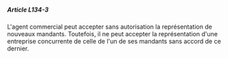 ##### Article L134-3

L'agent commercial peut accepter sans autorisation la représentation de nouveaux mandants. Toutefois, il ne peut accepter la représentation d'une entreprise concurrente de celle de l'un de ses mandants sans accord de ce dernier.

